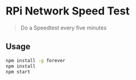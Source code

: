 # RPi Network Speed Test

> Do a Speedtest every five minutes

## Usage

```bash
npm install -g forever
npm install
npm start
```
